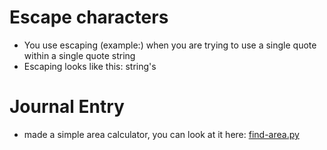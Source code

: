 # Escape characters
- You use escaping (example:) when you are trying to use a single quote within a single quote string
- Escaping looks like this: string\'s

# Journal Entry
- made a simple area calculator, you can look at it here: [find-area.py](./find-area.py)